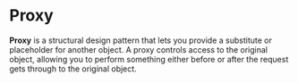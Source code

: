 Proxy
===================

**Proxy** is a structural design pattern that lets you provide a substitute or placeholder for another object. A proxy
controls access to the original object, allowing you to perform something either before or after the request gets
through to the original object.